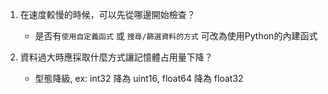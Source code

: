 1. 在速度較慢的時候，可以先從哪邊開始檢查？
    * 是否有`使用自定義函式` 或 `搜尋/篩選資料的方式` 可改為使用Python的內建函式

2. 資料過⼤時應採取什麼⽅式讓記憶體占⽤量下降？
    * 型態降級, ex: int32 降為 uint16, float64 降為 float32